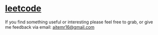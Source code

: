 # [leetcode](https://leetcode.com/)

If you find something useful or interesting please feel free to grab, or give me feedback via email: aitemr16@gmail.com

